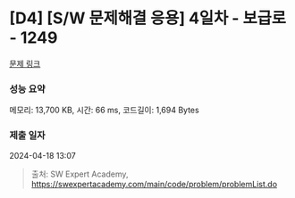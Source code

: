 # [D4] [S/W 문제해결 응용] 4일차 - 보급로 - 1249 

[문제 링크](https://swexpertacademy.com/main/code/problem/problemDetail.do?contestProbId=AV15QRX6APsCFAYD) 

### 성능 요약

메모리: 13,700 KB, 시간: 66 ms, 코드길이: 1,694 Bytes

### 제출 일자

2024-04-18 13:07



> 출처: SW Expert Academy, https://swexpertacademy.com/main/code/problem/problemList.do